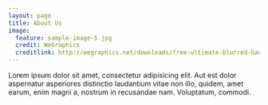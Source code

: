 ```yaml
---
layout: page
title: About Us
image:
  feature: sample-image-5.jpg
  credit: WeGraphics
  creditlink: http://wegraphics.net/downloads/free-ultimate-blurred-background-pack/
---
```


Lorem ipsum dolor sit amet, consectetur adipisicing elit. Aut est dolor aspernatur asperiores distinctio laudantium vitae non illo, quidem, amet earum, enim magni a, nostrum in recusandae nam. Voluptatum, commodi.